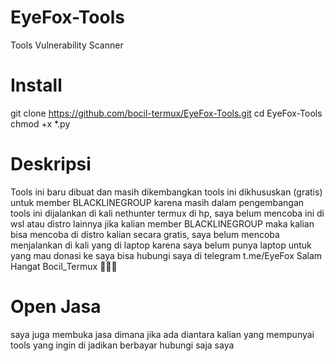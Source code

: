 # EyeFox-Tools
Tools Vulnerability Scanner 

# Install 
git clone https://github.com/bocil-termux/EyeFox-Tools.git
cd EyeFox-Tools
chmod +x *.py

# Deskripsi 
Tools ini baru dibuat dan masih dikembangkan
tools ini dikhususkan (gratis) untuk member BLACKLINEGROUP karena masih dalam pengembangan 
tools ini dijalankan di kali nethunter termux di hp,
saya belum mencoba ini di wsl atau distro lainnya
jika kalian member BLACKLINEGROUP maka kalian bisa mencoba di distro kalian secara gratis,
saya belum mencoba menjalankan di kali yang di laptop 
karena saya belum punya laptop 
untuk yang mau donasi ke saya bisa hubungi saya di telegram t.me/EyeFox
Salam Hangat Bocil_Termux 🙏🙏🙏

# Open Jasa
saya juga membuka jasa dimana jika ada diantara kalian yang mempunyai tools yang ingin di jadikan berbayar hubungi saja saya
